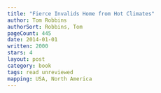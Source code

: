 ```yaml
---
title: "Fierce Invalids Home from Hot Climates"
author: Tom Robbins
authorSort: Robbins, Tom
pageCount: 445
date: 2014-01-01
written: 2000
stars: 4
layout: post
category: book
tags: read unreviewed
mapping: USA, North America
---
```

